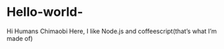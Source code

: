 # Hello-world-

Hi Humans 
Chimaobi Here, I like Node.js and coffeescript(that’s what I’m made of)


